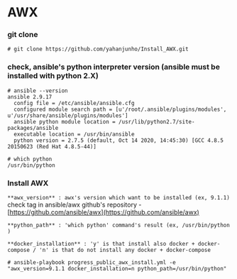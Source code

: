 # AWX

### git clone

```
# git clone https://github.com/yahanjunho/Install_AWX.git
```

  

  



### check, ansible's python interpreter version (ansible must be installed with python 2.X)

```
# ansible --version
ansible 2.9.17
  config file = /etc/ansible/ansible.cfg
  configured module search path = [u'/root/.ansible/plugins/modules', u'/usr/share/ansible/plugins/modules']
  ansible python module location = /usr/lib/python2.7/site-packages/ansible
  executable location = /usr/bin/ansible
  python version = 2.7.5 (default, Oct 14 2020, 14:45:30) [GCC 4.8.5 20150623 (Red Hat 4.8.5-44)]
```

```
# which python
/usr/bin/python
```

  

  



### Install AWX

`**awx_version** : awx's version which want to be installed (ex, 9.1.1)`
check tag in ansible/awx github's repository - [https://github.com/ansible/awx](https://github.com/ansible/awx)
  
`**python_path** : 'which python' command's result (ex, /usr/bin/python )`

`**docker_installation** : 'y' is that install also docker + docker-compose / 'n' is that do not install any docker + docker-compose`

```
# ansible-playbook progress_public_awx_install.yml -e "awx_version=9.1.1 docker_installation=n python_path=/usr/bin/python"
```

